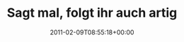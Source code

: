 ---
retweeted: false
source: <a href="http://itunes.apple.com/us/app/twitter/id409789998?mt=12" rel="nofollow">Twitter
  for Mac</a>
entities:
  hashtags: []
  symbols: []
  user_mentions: []
  urls:
  - url: http://t.co/cJXcZvk
    expanded_url: http://wortgewald.de/
    display_url: wortgewald.de
    indices:
    - '62'
    - '81'
display_text_range:
- '0'
- '83'
favorite_count: '0'
id_str: '35260439566893056'
truncated: false
retweet_count: '0'
id: '35260439566893056'
possibly_sensitive: false
created_at: Wed Feb 09 08:55:18 +0000 2011
favorited: false
full_text: 'Sagt mal, folgt ihr auch artig unserer Wortspiel-Supper hier:  ?'
lang: de
quote_url: http://wortgewald.de/
tags:
- pesos:twitter
date: '2011-02-09T08:55:18+00:00'
src: https://twitter.com/bascht/status/35260439566893056
original_url: https://twitter.com/bascht/status/35260439566893056
type: twitter_tweet
text: 'Sagt mal, folgt ihr auch artig unserer Wortspiel-Supper hier:  ?'
title: 'Sagt mal, folgt ihr auch artig '

---